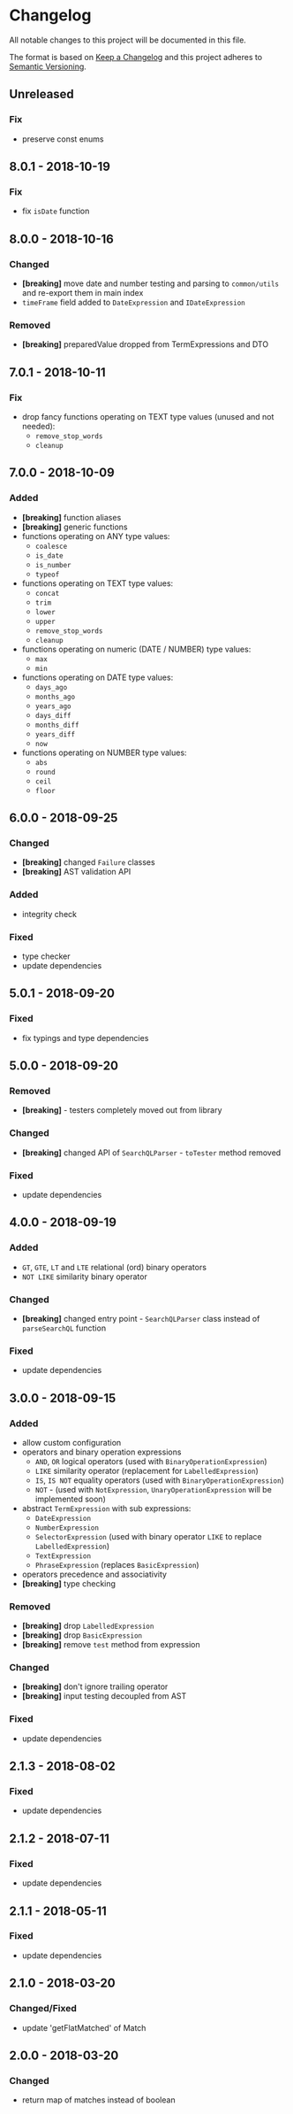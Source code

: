 # Changelog

All notable changes to this project will be documented in this file.

The format is based on [Keep a Changelog](http://keepachangelog.com/en/1.0.0/)
and this project adheres to [Semantic Versioning](http://semver.org/spec/v2.0.0.html).

## Unreleased

### Fix
- preserve const enums

## 8.0.1 - 2018-10-19
### Fix
- fix `isDate` function

## 8.0.0 - 2018-10-16
### Changed
- **[breaking]**  move date and number testing and parsing to `common/utils` and re-export them in main index
- `timeFrame` field added to `DateExpression` and `IDateExpression`
### Removed
- **[breaking]** preparedValue dropped from TermExpressions and DTO

## 7.0.1 - 2018-10-11
### Fix
- drop fancy functions operating on TEXT type values (unused and not needed):
  - `​​remove_stop_words`
  - `​​cleanup`

## 7.0.0 - 2018-10-09
### Added
- **[breaking]** function aliases
- **[breaking]** generic functions
- functions operating on ANY type values:
  - `coalesce`
  - `is_date`
  - `is_number`
  - `typeof`
- functions operating on TEXT type values:
  - `​​concat`
  - `​​trim`
  - `​​lower`
  - `​​upper`
  - `​​remove_stop_words`
  - `​​cleanup`
- functions operating on numeric (DATE / NUMBER) type values:
  - `max`
  - `min`
- functions operating on DATE type values:
  - `​​days_ago`
  - `​​months_ago`
  - `​​years_ago`
  - `​​days_diff`
  - `​​months_diff`
  - `​​years_diff`
  - `​​now`
- functions operating on NUMBER type values:
  - `abs`
  - `​​round`
  - `​​ceil`
  - `​​floor`

## 6.0.0 - 2018-09-25
### Changed
- **[breaking]** changed `Failure` classes
- **[breaking]** AST validation API
### Added
- integrity check
### Fixed
- type checker
- update dependencies

## 5.0.1 - 2018-09-20
### Fixed
- fix typings and type dependencies

## 5.0.0 - 2018-09-20
### Removed
- **[breaking]** - testers completely moved out from library
### Changed
- **[breaking]** changed API of `SearchQLParser` - `toTester` method removed
### Fixed
- update dependencies

## 4.0.0 - 2018-09-19
### Added
- `GT`, `GTE`, `LT` and `LTE` relational (ord) binary operators
- `NOT LIKE` similarity binary operator

### Changed
- **[breaking]** changed entry point - `SearchQLParser` class instead of `parseSearchQL` function
### Fixed
- update dependencies

## 3.0.0 - 2018-09-15
### Added
- allow custom configuration
- operators and binary operation expressions
  - `AND`, `OR` logical operators (used with `BinaryOperationExpression`)
  - `LIKE` similarity operator (replacement for `LabelledExpression`)
  - `IS`, `IS NOT` equality operators (used with `BinaryOperationExpression`)
  - `NOT` - (used with `NotExpression`, `UnaryOperationExpression` will be implemented soon)
- abstract `TermExpression` with sub expressions:
  - `DateExpression`
  - `NumberExpression`
  - `SelectorExpression` (used with binary operator `LIKE` to replace `LabelledExpression`)
  - `TextExpression`
  - `PhraseExpression` (replaces `BasicExpression`)
- operators precedence and associativity
- **[breaking]** type checking
### Removed
- **[breaking]** drop `LabelledExpression`
- **[breaking]** drop `BasicExpression`
- **[breaking]** remove `test` method from expression
### Changed
- **[breaking]** don't ignore trailing operator
- **[breaking]** input testing decoupled from AST
### Fixed
- update dependencies

## 2.1.3 - 2018-08-02
### Fixed
- update dependencies

## 2.1.2 - 2018-07-11
### Fixed
- update dependencies

## 2.1.1 - 2018-05-11
### Fixed
- update dependencies

## 2.1.0 - 2018-03-20
### Changed/Fixed
- update 'getFlatMatched' of Match

## 2.0.0 - 2018-03-20
### Changed
- return map of matches instead of boolean
